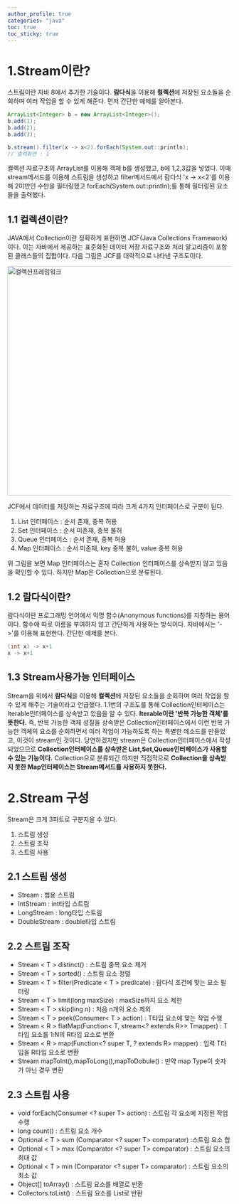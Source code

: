 ```yaml
---
author_profile: true
categories: "java"
toc: true
toc_sticky: true
---
```


# 1.Stream이란?
스트림이란 자바 8에서 추가한 기술이다. **람다식**을 이용해 **컬렉션**에 저장된 요소들을 순회하며 여러 작업을 할 수 있게 해준다. 먼저 간단한 예제를 알아본다.

```java
ArrayList<Integer> b = new ArrayList<Integer>();
b.add(1);
b.add(2);
b.add(3);

b.stream().filter(x -> x<2).forEach(System.out::println);
// 출력화면 : 1
```

컬렉션 자료구조의 ArrayList를 이용해 객체 b를 생성했고, b에 1,2,3값을 넣었다. 이때 stream메서드를 이용해 스트림을 생성하고 filter메서드에서 람다식 'x -> x<2'를 이용해 2미만인 수만을 필터링했고 forEach(System.out::println);를 통해 필터링된 요소들을 출력했다.

## 1.1 컬렉션이란?
JAVA에서 Collection이란 정확하게 표현하면 JCF(Java Collections Framework)이다. 이는 자바에서 제공하는 표준화된 데이터 저장 자료구조와 처리 알고리즘이 포함된 클래스들의 집합이다. 다음 그림은 JCF를 대략적으로 나타낸 구조도이다.

<img width="516" alt="컬렉션프레임워크" src="https://user-images.githubusercontent.com/96512568/173366245-270f4f1e-8d58-433d-9e09-35140364658c.png">


JCF에서 데이터를 저장하는 자료구조에 따라 크게 4가지 인터페이스로 구분이 된다.
1. List 인터페이스 : 순서 존재, 중복 허용
2. Set 인터페이스 : 순서 미존재, 중복 불허
3. Queue 인터페이스 : 순서 존재, 중복 허용
4. Map 인터페이스 : 순서 미존재, key 중복 불허, value 중복 허용       

위 그림을 보면 Map 인터페이스는 혼자 Collection 인터페이스를 상속받지 않고 있음을 확인할 수 있다. 하지만 Map은 Collection으로 분류된다.

## 1.2 람다식이란?
람다식이란 프로그래밍 언어에서 익명 함수(Anonymous functions)를 지칭하는 용어이다. 함수에 따로 이름을 부여하지 않고 간단하게 사용하는 방식이다. 자바에서는 '->'를 이용해 표현한다. 간단한 예제를 본다.

```java
(int x) -> x+1
x -> x+1
```

## 1.3 Stream사용가능 인터페이스
Stream을 위에서  **람다식**을 이용해 **컬렉션**에 저장된 요소들을 순회하며 여러 작업을 할 수 있게 해주는 기술이라고 언급했다. 1.1번의 구조도를 통해 Collection인터페이스는 Iterable인터페이스를 상속받고 있음을 알 수 있다. **Iterable이란 '반복 가능한 객체'를 뜻한다.** 즉, 반복 가능한 객체 성질을 상속받은 Collection인터페이스에서 이런 반복 가능한 객체의 요소를 순회하면서 여러 작업이 가능하도록 하는 특별한 메소드를 만들었고, 이것이 stream인 것이다. 당연하겠지만 stream은 Collection인터페이스에서 작성되었으므로 **Collection인터페이스를 상속받은 List,Set,Queue인터페이스가 사용할 수 있는 기능이다.** Collection으로 분류되긴 하지만 직접적으로 **Collection을 상속받지 못한 Map인터페이스는 Stream메서드를 사용하지 못한다.**


# 2.Stream 구성
Stream은 크게 3파트로 구분지을 수 있다.
1. 스트림 생성
2. 스트림 조작
3. 스트림 사용

## 2.1 스트림 생성
- Stream : 범용 스트림
- IntStream : int타입 스트림
- LongStream : long타입 스트림
- DoubleStream : double타입 스트림

## 2.2 스트림 조작
- Stream < T > distinct() : 스트림 중복 요소 제거
- Stream < T > sorted() : 스트림 요소 정렬
- Stream < T > filter(Predicate < T > predicate) : 람다식 조건에 맞는 요소 필터링
- Stream < T > limit(long maxSize) : maxSize까지 요소 제한
- Stream < T > skip(ling n) : 처음 n개의 요소 제외
- Stream < T > peek(Consumer< T > action) : T타입 요소에 맞는 작업 수행
- Stream < R > flatMap(Function< T, stream<? extends R>> Tmapper) : T타입 요소를 1:N의 R타입 요소로 변환
- Stream < R > map(Function<? super T, ? extends R> mapper) : 입력 T타입을 R타입 요소로 변환
- Stream mapToInt(),mapToLong(),mapToDobule() : 만약 map Type이 숫자가 아닌 경우 변환

## 2.3 스트림 사용
- void forEach(Consumer <? super T> action) : 스트림 각 요소에 지정된 작업 수행
- long count() : 스트림 요소 개수
- Optional < T > sum (Comparator <? super T> comparator) :스트림 요소 합
- Optional < T > max (Comparator <? super T> comparator) : 스트림 요소의 최대 값
- Optional < T > min (Comparator <? super T> comparator) : 스트림 요소의 최소 값
- Object[] toArray() :  스트림 요소를 배열로 반환
- Collectors.toList() : 스트림 요소를 List로 반환
